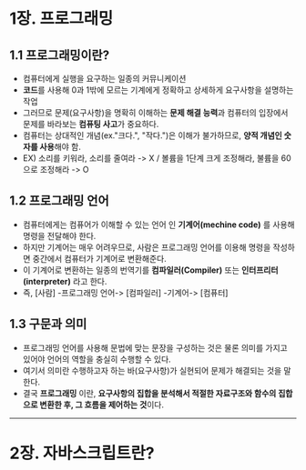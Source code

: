 # 1장. 프로그래밍
## 1.1 프로그래밍이란?
- 컴퓨터에게 실행을 요구하는 일종의 커뮤니케이션
- **코드**를 사용해 0과 1밖에 모르는 기계에게 정확하고 상세하게 요구사항을 설명하는 작업
- 그러므로 문제(요구사항)을 명확히 이해하는 **문제 해결 능력**과 컴퓨터의 입장에서 문제를 바라보는 **컴퓨팅 사고**가 중요하다.
- 컴퓨터는 상대적인 개념(ex."크다.", "작다.")은 이해가 불가하므로, **양적 개념인 숫자를 사용**해야 함.
- EX) 소리를 키워라, 소리를 줄여라 -> X / 볼륨을 1단계 크게 조정해라, 불륨을 60으로 조정해라 -> O

## 1.2 프로그래밍 언어
- 컴퓨터에게는 컴퓨어가 이해할 수 있는 언어 인 **기계어(mechine code)** 를 사용해 명령을 전달해야 한다.
- 하지만 기계어는 매우 어려우므로, 사람은 프로그래밍 언어를 이용해 명령을 작성하면 중간에서 컴퓨터가 기계어로 변환해준다.
- 이 기계어로 변환하는 일종의 번역기를 **컴파일러(Compiler)** 또는 **인터프리터(interpreter)** 라고 한다.
- 즉, [사람] -프로그래밍 언어-> [컴파일러] -기계어-> [컴퓨터]
  
## 1.3 구문과 의미
- 프로그래밍 언어를 사용해 문법에 맞는 문장을 구성하는 것은 물론 의미를 가지고 있어야 언어의 역할을 충실히 수행할 수 있다.
- 여기서 의미란 수행하고자 하는 바(요구사항)가 실현되어 문제가 해결되는 것을 말한다.
- 결국 **프로그래밍** 이란, **요구사항의 집합을 분석해서 적절한 자료구조와 함수의 집합으로 변환한 후, 그 흐름을 제어하는 것**이다.

***

# 2장. 자바스크립트란?
